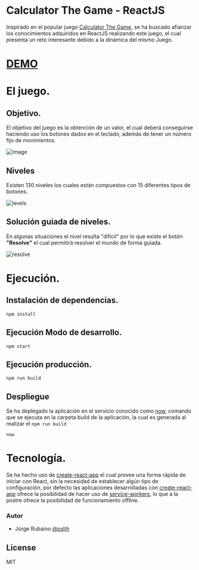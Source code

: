 # Calculator The Game - ReactJS

Inspirado en el popular juego [Calculator The Game], se ha buscado afianzar los conocimientos adquiridos en ReactJS realizando este juego, el cual presenta un reto interesante debido a la dinámica del mismo Juego.

# [DEMO]

# El juego.

## Objetivo.

El objetivo del juego es la obtención de un valor, el cual deberá conseguirse haciendo uso los botones dados en el teclado, además de tener un número fijo de movimientos.

![image](https://github.com/Jorger/Calculator_The_Game_ReactJS/blob/master/images/resolve_level.gif?raw=true)

## Niveles

Existen 130 niveles los cuales están compuestos con 15 diferentes tipos de botones.

![levels](https://github.com/Jorger/Calculator_The_Game_ReactJS/blob/master/images/select_level.gif?raw=true)

## Solución guiada de niveles.

En algunas situaciones el nivel resulta "difícil" por lo que existe el botón **"Resolve"** el cual permitirá resolver el mundo de forma guiada.

![resolve](https://github.com/Jorger/Calculator_The_Game_ReactJS/blob/master/images/btn_resolve.gif?raw=true)

# Ejecución.

## Instalación de dependencias.

```
npm install
```

## Ejecución Modo de desarrollo.

```
npm start
```

## Ejecución producción.

```
npm run build
```

## Despliegue

Se ha deplegado la aplicación en el servicio conocido como [now], comando que se ejecuta en la carpeta build de la aplicación, la cual es generada al realizar el ```npm run build```

```
now
```

# Tecnología.

Se ha hecho uso de [create-react-app] el cual provee una forma rápida de iniciar con React, sin la necesidad de establecer algún tipo de configuración, por defecto las aplicaciones desarrolladas con [create-react-app] ofrece la posibilidad de hacer uso de [service-workers], lo que a la postre ofrece la posibilidad de funcionamiento offline.


### Autor
* Jorge Rubaino [@ostjh]

License
----
MIT

[@ostjh]:https://twitter.com/ostjh
[Calculator The Game]:https://play.google.com/store/apps/details?id=com.sm.calculateme
[DEMO]:https://calculator-game-reactjs.now.sh/
[create-react-app]:https://github.com/facebook/create-react-app
[service-workers]:https://developers.google.com/web/fundamentals/primers/service-workers/?hl=es
[now]:https://zeit.co/now
